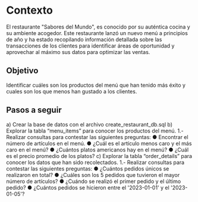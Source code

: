# Contexto
El restaurante "Sabores del Mundo", es conocido por su auténtica cocina y su ambiente acogedor.
Este restaurante lanzó un nuevo menú a principios de año y ha estado recopilando información detallada sobre las transacciones de los clientes para identificar áreas de oportunidad y aprovechar al máximo sus datos para optimizar las ventas.
## Objetivo
Identificar cuáles son los productos del menú que han tenido más éxito y cuales son los que menos han gustado a los clientes.
## Pasos a seguir
a) Crear la base de datos con el archivo create_restaurant_db.sql
b) Explorar la tabla “menu_items” para conocer los productos del menú.
1.- Realizar consultas para contestar las siguientes preguntas:
● Encontrar el número de artículos en el menú.
● ¿Cuál es el artículo menos caro y el más caro en el menú?
● ¿Cuántos platos americanos hay en el menú?
● ¿Cuál es el precio promedio de los platos?
c) Explorar la tabla “order_details” para conocer los datos que han sido recolectados. 1.- Realizar consultas para contestar las siguientes preguntas:
● ¿Cuántos pedidos únicos se realizaron en total?
● ¿Cuáles son los 5 pedidos que tuvieron el mayor número de artículos?
● ¿Cuándo se realizó el primer pedido y el último pedido?
● ¿Cuántos pedidos se hicieron entre el '2023-01-01' y el '2023-01-05'?
